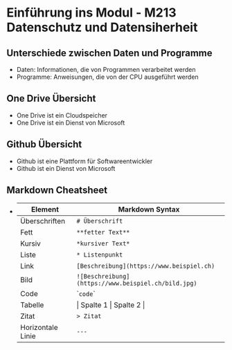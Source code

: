 # Einführung ins Modul - M213 Datenschutz und Datensiherheit

## Unterschiede zwischen Daten und Programme

- Daten: Informationen, die von Programmen verarbeitet werden
- Programme: Anweisungen, die von der CPU ausgeführt werden

## One Drive Übersicht

- One Drive ist ein Cloudspeicher
- One Drive ist ein Dienst von Microsoft

## Github Übersicht

- Github ist eine Plattform für Softwareentwickler
- Github ist ein Dienst von Microsoft

## Markdown Cheatsheet

- | Element | Markdown Syntax |
  | ------- | --------------- |
  | Überschriften | `# Überschrift` |
  | Fett | `**fetter Text**` |
  | Kursiv | `*kursiver Text*` |
  | Liste | `* Listenpunkt` |
  | Link | `[Beschreibung](https://www.beispiel.ch)` |
  | Bild | `![Beschreibung](https://www.beispiel.ch/bild.jpg)` |
  | Code | \`` code `\` |
  | Tabelle | &#124; Spalte 1 &#124; Spalte 2 &#124; |
  | Zitat | `> Zitat` |
  | Horizontale Linie | `---` |


